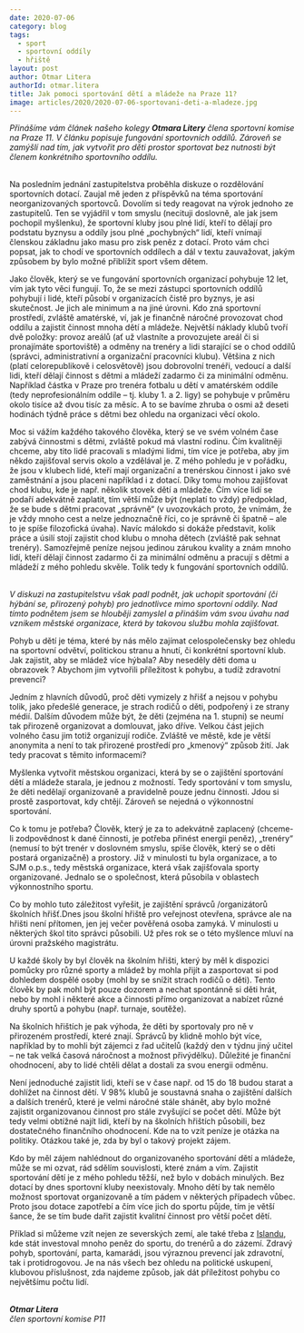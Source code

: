 ```yaml
---
date: 2020-07-06
category: blog
tags: 
  - sport
  - sportovní oddíly
  - hřiště
layout: post
author: Otmar Litera
authorId: otmar.litera
title: Jak pomoci sportování dětí a mládeže na Praze 11?
image: articles/2020/2020-07-06-sportovani-deti-a-mladeze.jpg
---
```



*Přinášíme vám článek našeho kolegy **Otmara Litery** člena sportovní komise na Praze 11. V článku popisuje fungování sportovních oddílů. Zároveň se zamýšlí nad tím, jak vytvořit pro děti prostor sportovat bez nutnosti být členem konkrétního sportovního oddílu.*
<br>
<br>

Na posledním jednání zastupitelstva proběhla diskuze o rozdělování sportovních dotací. Zaujal mě jeden z příspěvků na téma sportování neorganizovaných sportovců. Dovolím si tedy reagovat na výrok jednoho ze zastupitelů. Ten se vyjádřil v tom smyslu (necituji doslovně, ale jak jsem pochopil myšlenku), že sportovní kluby jsou plné lidí, kteří to dělají pro podstatu byznysu a oddíly jsou plné „pochybných“ lidí, kteří vnímají členskou základnu jako masu pro zisk peněz z dotací. Proto vám chci popsat, jak  to chodí ve sportovních oddílech a dál v textu zauvažovat, jakým způsobem by bylo možné přiblížit sport všem dětem.

Jako člověk, který se ve fungování sportovních organizací pohybuje 12 let, vím jak tyto věci fungují. To, že se mezi zástupci sportovních oddílů pohybují i lidé, kteří působí v organizacích čistě pro byznys, je asi skutečnost. Je jich ale minimum a na jiné úrovni. Kdo zná sportovní prostředí, zvláště amatérské, ví, jak je finančně náročné provozovat chod oddílu a zajistit činnost mnoha dětí a mládeže. Největší náklady klubů tvoří dvě položky: provoz areálů (ať už vlastníte a provozujete areál či si pronajímáte sportoviště) a odměny na trenéry a lidi starající se o chod oddílů (správci, administrativní a organizační pracovníci klubu). Většina z nich (platí celorepublikově i celosvětově)  jsou dobrovolní trenéři, vedoucí a další lidi, kteří dělají činnost s dětmi a mládeží zadarmo či za minimální odměnu. Například částka v Praze pro trenéra fotbalu u dětí v amatérském oddíle (tedy neprofesionálním oddíle – tj. kluby 1. a 2. ligy) se pohybuje v průměru okolo  tisíce až dvou tisíc za měsíc. A to se bavíme zhruba o osmi až deseti hodinách týdně práce s dětmi bez ohledu na organizaci věcí okolo.

Moc si vážím každého takového člověka, který se ve svém volném čase zabývá činnostmi s dětmi, zvláště pokud má vlastní rodinu. Čím kvalitněji chceme, aby tito lidé pracovali s mladými lidmi, tím více je potřeba, aby jim někdo zajišťoval servis okolo a vzdělával je. Z mého  pohledu je v pořádku, že jsou v klubech lidé, kteří mají organizační a trenérskou činnost i jako své zaměstnání a jsou placeni například i z dotací. Díky tomu mohou zajišťovat chod klubu, kde je např. několik stovek dětí a mládeže. Čím více lidí se podaří adekvátně zaplatit, tím větší může být (neplatí to vždy) předpoklad, že se bude s dětmi pracovat „správně“ (v uvozovkách proto, že vnímám, že je vždy mnoho cest a nelze jednoznačně říci, co je správně či špatně – ale to je spíše filozofická úvaha). Navíc málokdo si dokáže představit, kolik práce a úsilí stojí zajistit chod klubu o mnoha dětech (zvláště pak sehnat trenéry). Samozřejmě peníze nejsou jedinou zárukou kvality a znám mnoho lidí, kteří dělají činnost zadarmo či za minimální odměnu a pracují s dětmi a mládeží z mého pohledu skvěle. Tolik tedy k fungování sportovních oddílů.
<br>
<br>

*V diskuzi na zastupitelstvu však padl podnět, jak uchopit sportování (či hýbání se, přirozený pohyb) pro jednotlivce mimo sportovní oddíly. Nad tímto podnětem jsem se hlouběji zamyslel a přináším vám svou úvahu nad vznikem městské organizace, která by takovou službu mohla zajišťovat.*

Pohyb u dětí je téma, které by nás mělo zajímat celospolečensky bez ohledu na sportovní odvětví, politickou stranu a hnutí, či konkrétní sportovní klub. Jak zajistit, aby se mládež více hýbala? Aby neseděly děti doma u obrazovek ? Abychom jim vytvořili příležitost k pohybu, a tudíž zdravotní prevenci?

Jedním z hlavních důvodů, proč děti vymizely z hřišť a nejsou v pohybu tolik, jako předešlé generace, je strach rodičů o děti, podpořený i ze strany médií. Dalším důvodem může být, že děti (zejména na 1. stupni) se neumí tak přirozeně organizovat a domlouvat, jako dříve. Velkou část jejich volného času jim totiž organizují rodiče. Zvláště ve městě, kde je větší anonymita a není to tak přirozené prostředí pro „kmenový“ způsob žití. Jak tedy pracovat s těmito informacemi?

Myšlenka vytvořit městskou organizaci, která by se o zajištění sportování dětí a mládeže starala, je jednou z možností. Tedy sportování v tom smyslu, že děti nedělají organizovaně a pravidelně pouze jednu činnosti. Jdou si prostě zasportovat, kdy chtějí. Zároveň se nejedná o výkonnostní sportování.

Co k tomu je potřeba? Člověk, který je za to adekvátně zaplacený (chceme-li zodpovědnost k dané činnosti, je potřeba přinést energii peněz), „trenéry“ (nemusí to být trenér v doslovném smyslu, spíše člověk, který se o děti postará organizačně) a prostory. Již v minulosti tu byla organizace, a to SJM o.p.s., tedy městská organizace, která však zajišťovala sporty organizované. Jednalo se o společnost, která působila v oblastech výkonnostního sportu.

Co by mohlo tuto záležitost vyřešit, je zajištění správců /organizátorů školních hřišť.Dnes jsou školní hřiště pro veřejnost otevřena, správce ale na hřišti není přítomen, jen jej večer pověřená osoba zamyká.  V minulosti u některých škol tito správci působili. Už přes rok se o této myšlence mluví na úrovni pražského magistrátu.

U každé školy by byl člověk na školním hřišti, který by měl k dispozici pomůcky pro různé sporty a mládež by mohla přijít a zasportovat si pod dohledem dospělé osoby (mohl by se snížit strach rodičů o děti). Tento člověk by pak mohl být pouze dozorem a nechat spontánně si děti hrát, nebo by mohl i některé akce a činnosti přímo organizovat a nabízet různé druhy sportů a pohybu (např. turnaje, soutěže).

Na školních hřištích je pak výhoda, že děti by sportovaly pro ně v přirozeném prostředí, které znají. Správců by klidně mohlo být více, například by to mohli být zájemci z řad učitelů (každý den v týdnu jiný učitel – ne tak velká časová náročnost a možnost přivýdělku). Důležité je finanční ohodnocení, aby to lidé chtěli dělat a dostali za svou energii odměnu.

Není jednoduché zajistit lidi, kteří se v čase např. od 15 do 18 budou starat a dohlížet na činnost dětí. V 98% klubů je soustavná snaha o zajištění dalších a dalších trenérů, které je velmi náročné stále shánět, aby bylo možné zajistit organizovanou činnost pro stále zvyšující se počet dětí. Může být tedy velmi obtížné najít lidi, kteří by na školních hřištích působili, bez dostatečného finančního ohodnocení. Kde na to vzít peníze je otázka na politiky. Otázkou také je, zda by byl o takový projekt zájem.

Kdo by měl zájem nahlédnout do organizovaného sportování dětí a mládeže, může se mi ozvat, rád sdělím souvislosti, které znám a vím. Zajistit sportování dětí je z mého pohledu těžší, než bylo v dobách minulých. Bez dotací by dnes sportovní kluby neexistovaly. Mnoho dětí by tak nemělo možnost sportovat organizovaně a tím pádem v některých případech vůbec. Proto jsou dotace zapotřebí a čím více jich do sportu půjde, tím je větší šance, že se tím bude dařit zajistit kvalitní činnost pro větší počet dětí.

Příklad si můžeme vzít nejen ze severských zemí, ale také třeba z [Islandu](https://www.irozhlas.cz/zivotni-styl/spolecnost/zakaz-nocniho-vychazeni-podpora-sportu-jak-na-islandu-naucili-mladez-nepit-a_1704251827_pj), kde stát investoval mnoho peněz do sportu, do trenérů a do zázemí. Zdravý pohyb, sportování, parta, kamarádi, jsou výraznou prevencí jak zdravotní, tak i protidrogovou. Je na nás všech bez ohledu na politické uskupení, klubovou příslušnost, zda najdeme způsob, jak dát příležitost pohybu co největšímu počtu lidí.
<br>
<br>

***Otmar Litera***<br>
*člen sportovní komise P11*
